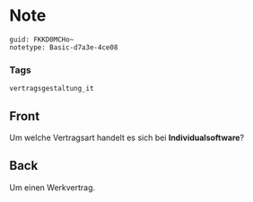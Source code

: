 # Note
```
guid: FKKD0MCHo~
notetype: Basic-d7a3e-4ce08
```

### Tags
```
vertragsgestaltung_it
```

## Front
Um welche Vertragsart handelt es sich bei
<b>Individualsoftware</b>?

## Back
Um einen Werkvertrag.
